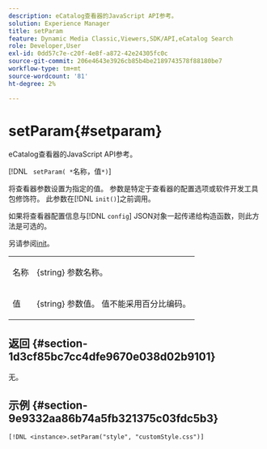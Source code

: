 ```yaml
---
description: eCatalog查看器的JavaScript API参考。
solution: Experience Manager
title: setParam
feature: Dynamic Media Classic,Viewers,SDK/API,eCatalog Search
role: Developer,User
exl-id: 0dd57c7e-c20f-4e8f-a872-42e24305fc0c
source-git-commit: 206e4643e3926cb85b4be2189743578f88180be7
workflow-type: tm+mt
source-wordcount: '81'
ht-degree: 2%

---
```


# setParam{#setparam}

eCatalog查看器的JavaScript API参考。

[!DNL ` setParam( *`名称，值`*)`]

将查看器参数设置为指定的值。 参数是特定于查看器的配置选项或软件开发工具包修饰符。 此参数在[!DNL `init()`]之前调用。

如果将查看器配置信息与[!DNL `config`] JSON对象一起传递给构造函数，则此方法是可选的。

另请参阅[init](../../../c-html5-s7-aem-asset-viewers/c-html5-20-ecatalog-viewer-about/c-html5-20-ecatalog-viewer-javascriptapiref/r-html5-ecatalog-viewer-20-javascriptapiref-init.md#reference-aee94dd92a28410784f7a1792e28683b)。

<table id="table_896DFF34A68A403DB93A6D597461A573"> 
 <tbody> 
  <tr> 
   <td colname="col1"> <p> <span class="codeph"> <span class="varname">名称</span> </span> </p> </td> 
   <td colname="col2"> <p> <span class="codeph"> {string} </span>参数名称。 </p> </td> 
  </tr> 
  <tr> 
   <td colname="col1"> <p> <span class="codeph"> <span class="varname">值</span> </span> </p> </td> 
   <td colname="col2"> <p> <span class="codeph"> {string} </span>参数值。 值不能采用百分比编码。 </p> </td> 
  </tr> 
 </tbody> 
</table>

## 返回 {#section-1d3cf85bc7cc4dfe9670e038d02b9101}

无。

## 示例 {#section-9e9332aa86b74a5fb321375c03fdc5b3}

```
[!DNL <instance>.setParam("style", "customStyle.css")]
```
